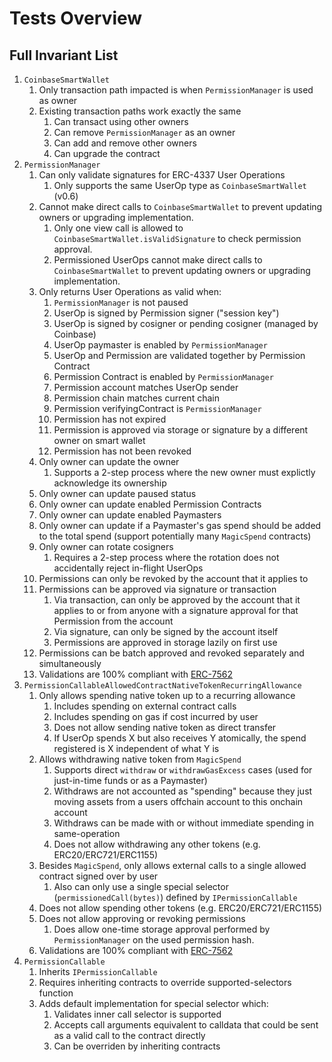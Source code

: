 # Tests Overview

## Full Invariant List

1. `CoinbaseSmartWallet`
   1. Only transaction path impacted is when `PermissionManager` is used as owner
   2. Existing transaction paths work exactly the same
      1. Can transact using other owners
      2. Can remove `PermissionManager` as an owner
      3. Can add and remove other owners
      4. Can upgrade the contract
2. `PermissionManager`
   1. Can only validate signatures for ERC-4337 User Operations
      1. Only supports the same UserOp type as `CoinbaseSmartWallet` (v0.6)
   2. Cannot make direct calls to `CoinbaseSmartWallet` to prevent updating owners or upgrading implementation.
      1. Only one view call is allowed to `CoinbaseSmartWallet.isValidSignature` to check permission approval.
      2. Permissioned UserOps cannot make direct calls to `CoinbaseSmartWallet` to prevent updating owners or upgrading implementation.
   3. Only returns User Operations as valid when:
      1. `PermissionManager` is not paused
      2. UserOp is signed by Permission signer ("session key")
      3. UserOp is signed by cosigner or pending cosigner (managed by Coinbase)
      4. UserOp paymaster is enabled by `PermissionManager`
      5. UserOp and Permission are validated together by Permission Contract
      6. Permission Contract is enabled by `PermissionManager`
      7. Permission account matches UserOp sender
      8. Permission chain matches current chain
      9. Permission verifyingContract is `PermissionManager`
      10. Permission has not expired
      11. Permission is approved via storage or signature by a different owner on smart wallet
      12. Permission has not been revoked
   4. Only owner can update the owner
      1. Supports a 2-step process where the new owner must explictly acknowledge its ownership
   5. Only owner can update paused status
   6. Only owner can update enabled Permission Contracts
   7. Only owner can update enabled Paymasters
   8. Only owner can update if a Paymaster's gas spend should be added to the total spend (support potentially many `MagicSpend` contracts)
   9. Only owner can rotate cosigners
      1. Requires a 2-step process where the rotation does not accidentally reject in-flight UserOps
   10. Permissions can only be revoked by the account that it applies to
   11. Permissions can be approved via signature or transaction
       1. Via transaction, can only be approved by the account that it applies to or from anyone with a signature approval for that Permission from the account
       2. Via signature, can only be signed by the account itself
       3. Permissions are approved in storage lazily on first use
   12. Permissions can be batch approved and revoked separately and simultaneously
   13. Validations are 100% compliant with [ERC-7562](https://eips.ethereum.org/EIPS/eip-7562)
3. `PermissionCallableAllowedContractNativeTokenRecurringAllowance`
   1. Only allows spending native token up to a recurring allowance
      1. Includes spending on external contract calls
      2. Includes spending on gas if cost incurred by user
      3. Does not allow sending native token as direct transfer
      4. If UserOp spends X but also receives Y atomically, the spend registered is X independent of what Y is
   2. Allows withdrawing native token from `MagicSpend`
      1. Supports direct `withdraw` or `withdrawGasExcess` cases (used for just-in-time funds or as a Paymaster)
      2. Withdraws are not accounted as "spending" because they just moving assets from a users offchain account to this onchain account
      3. Withdraws can be made with or without immediate spending in same-operation
      4. Does not allow withdrawing any other tokens (e.g. ERC20/ERC721/ERC1155)
   3. Besides `MagicSpend`, only allows external calls to a single allowed contract signed over by user
      1. Also can only use a single special selector (`permissionedCall(bytes)`) defined by `IPermissionCallable`
   4. Does not allow spending other tokens (e.g. ERC20/ERC721/ERC1155)
   5. Does not allow approving or revoking permissions
      1. Does allow one-time storage approval performed by `PermissionManager` on the used permission hash.
   6. Validations are 100% compliant with [ERC-7562](https://eips.ethereum.org/EIPS/eip-7562)
4. `PermissionCallable`
   1. Inherits `IPermissionCallable`
   2. Requires inheriting contracts to override supported-selectors function
   3. Adds default implementation for special selector which:
      1. Validates inner call selector is supported
      2. Accepts call arguments equivalent to calldata that could be sent as a valid call to the contract directly
      3. Can be overriden by inheriting contracts

